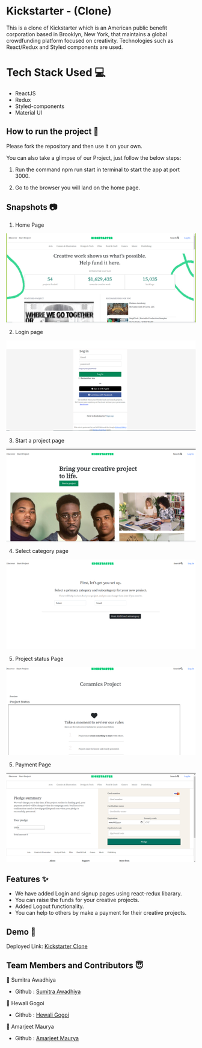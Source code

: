 # Kickstarter - (Clone)

This is a clone of Kickstarter which is an American public benefit corporation based in Brooklyn, New York, that maintains a global crowdfunding platform focused on creativity. Technologies such as React/Redux and Styled components are used.

# Tech Stack Used 💻

- ReactJS
- Redux
- Styled-components
- Material UI

## How to run the project 🚀

 Please fork the repository and then use it on your own.

You can also take a glimpse of our Project, just follow the below steps:

1. Run the command npm run start in terminal to start the app at port 3000.

2. Go to the browser you will land on the home page.


## Snapshots 📷

1. Home Page

![Home Page](./Images/homepage.png)

2. Login page

![Login Page](./Images/login.png)


3. Start a project page

![Start a project page](./Images/start_a_project_page.png)

4. Select category page

![Select category page](./Images/select_category_page.png)

5. Project status Page

![Project status Page](./Images/project_status_page.png)

5. Payment Page

![Payment Page](./Images/paymentpage.png)

## Features ✨
- We have added Login and signup pages using react-redux    libarary.
- You can raise the funds for your creative projects.
- Added Logout functionality.
- You can help to others by make a payment for their creative projects.

## Demo 🎥

Deployed Link: [Kickstarter Clone](https://apna-kickstarter.netlify.app/)

## Team Members and Contributors 😇

👤 Sumitra Awadhiya
- Github : [Sumitra Awadhiya](https://github.com/sumitra05)

👤 Hewali Gogoi
- Github : [Hewali Gogoi](https://github.com/HewaliGogoi)

👤 Amarjeet Maurya
- Github : [Amarjeet Maurya](https://github.com/amar969)